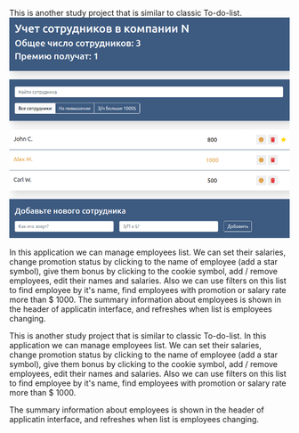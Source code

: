 ﻿
This is another study project that is similar to classic To-do-list.
![alt text](main.png "main")

In this application we can manage employees list. We can set their salaries, change promotion status by clicking to the name of employee (add a star symbol), give them bonus by clicking to the cookie symbol, add / remove employees, edit their names and salaries. Also we can use filters on this list to find employee by it's name, find employees with promotion or salary rate more than $ 1000. The summary information about employees is shown in the header of applicatin interface, and refreshes when list is employees changing.

This is another study project that is similar to classic To-do-list. In this application we can manage employees list. We can set their salaries, change promotion status by clicking to the name of employee (add a star symbol), give them bonus by clicking to the cookie symbol, add / remove employees, edit their names and salaries. Also we can use filters on this list to find employee by it's name, find employees with promotion or salary rate more than $ 1000.

 The summary information about employees is shown in the header of applicatin interface, and refreshes when list is employees changing.
